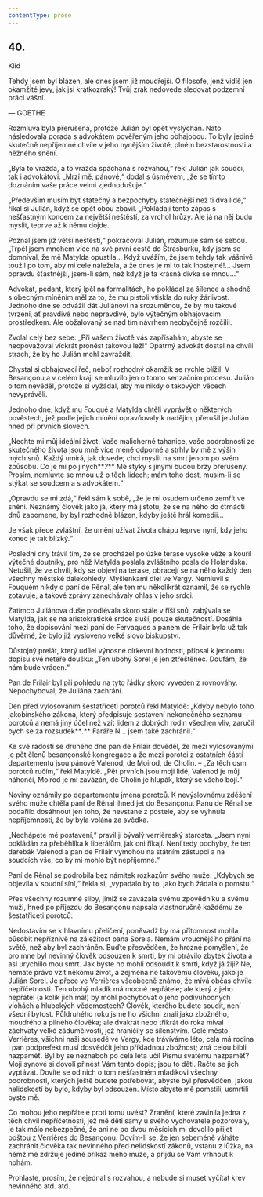 ```yaml
---
contentType: prose
---
```


## 40.  
Klid

Tehdy jsem byl blázen, ale dnes jsem již moudřejší. Ó filosofe, jenž vidíš jen okamžité jevy, jak jsi krátkozraký! Tvůj zrak nedovede sledovat podzemní práci vášní.

— GOETHE

Rozmluva byla přerušena, protože Julián byl opět vyslýchán. Nato následovala porada s advokátem pověřeným jeho obhajobou. To byly jediné skutečně nepříjemné chvíle v jeho nynějším životě, plném bezstarostnosti a něžného snění.

„Byla to vražda, a to vražda spáchaná s rozvahou,“ řekl Julián jak soudci, tak i advokátovi. „Mrzí mě, pánové,“ dodal s úsměvem, „že se tímto doznáním vaše práce velmi zjednodušuje.“

„Především musím být statečný a bezpochyby statečnější než ti dva lidé,“ říkal si Julián, když se opět obou zbavil. „Pokládají tento zápas s nešťastným koncem za největší neštěstí, za vrchol hrůzy. Ale já na něj budu myslit, teprve až k němu dojde.

Poznal jsem již větší neštěstí,“ pokračoval Julián, rozumuje sám se sebou. „Trpěl jsem mnohem více na své první cestě do Štrasburku, kdy jsem se domníval, že mě Matylda opustila… Když uvážím, že jsem tehdy tak vášnivě toužil po tom, aby mi cele náležela, a že dnes je mi to tak lhostejné!… Jsem opravdu šťastnější, jsem-li sám, než když je ta krásná dívka se mnou…“

Advokát, pedant, který lpěl na formalitách, ho pokládal za šílence a shodně s obecným míněním měl za to, že mu pistoli vtiskla do ruky žárlivost. Jednoho dne se odvážil dát Juliánovi na srozuměnou, že by mu takové tvrzení, ať pravdivé nebo nepravdivé, bylo výtečným obhajovacím prostředkem. Ale obžalovaný se nad tím návrhem neobyčejně rozčilil.

Zvolal celý bez sebe: „Při vašem životě vás zapřísahám, abyste se neopovažoval víckrát pronést takovou lež!“ Opatrný advokát dostal na chvíli strach, že by ho Julián mohl zavraždit.

Chystal si obhajovací řeč, neboť rozhodný okamžik se rychle blížil. V Besançonu a v celém kraji se mluvilo jen o tomto senzačním procesu. Julián o tom nevěděl, protože si vyžádal, aby mu nikdy o takových věcech nevyprávěli.

Jednoho dne, když mu Fouqué a Matylda chtěli vyprávět o některých pověstech, jež podle jejich mínění opravňovaly k nadějím, přerušil je Julián hned při prvních slovech.

„Nechte mi můj ideální život. Vaše malicherné tahanice, vaše podrobnosti ze skutečného života jsou mně více méně odporné a strhly by mě z výšin mých snů. Každý umírá, jak dovede; chci myslit na smrt jenom po svém způsobu. Co je mi po jiných**_?_** Mé styky s jinými budou brzy přerušeny. Prosím, nemluvte se mnou už o těch lidech; mám toho dost, musím-li se stýkat se soudcem a s advokátem.“

„Opravdu se mi zdá,“ řekl sám k sobě, „že je mi osudem určeno zemřít ve snění. Neznámý člověk jako já, který má jistotu, že se na něho do čtrnácti dnů zapomene, by byl rozhodně blázen, kdyby ještě hrál komedii…

Je však přece zvláštní, že umění užívat života chápu teprve nyní, kdy jeho konec je tak blízký.“

Poslední dny trávil tím, že se procházel po úzké terase vysoké věže a kouřil výtečné doutníky, pro něž Matylda poslala zvláštního posla do Holandska. Netušil, že ve chvíli, kdy se objeví na terase, obracejí se na něho každý den všechny městské dalekohledy. Myšlenkami dlel ve Vergy. Nemluvil s Fouquém nikdy o paní de Rênal, ale ten mu několikrát oznámil, že se rychle zotavuje, a takové zprávy zanechávaly ohlas v jeho srdci.

Zatímco Juliánova duše prodlévala skoro stále v říši snů, zabývala se Matylda, jak se na aristokratické srdce sluší, pouze skutečností. Dosáhla toho, že dopisování mezi paní de Fervaques a panem de Frilair bylo už tak důvěrné, že bylo již vysloveno velké slovo biskupství.

Důstojný prelát, který udílel výnosné církevní hodnosti, připsal k jednomu dopisu své neteře doušku: „Ten ubohý Sorel je jen ztřeštěnec. Doufám, že nám bude vrácen.“

Pan de Frilair byl při pohledu na tyto řádky skoro vyveden z rovnováhy. Nepochyboval, že Juliána zachrání.

Den před vylosováním šestatřiceti porotců řekl Matyldě: „Kdyby nebylo toho jakobínského zákona, který předpisuje sestavení nekonečného seznamu porotců a nemá jiný účel než vzít lidem z dobrých rodin všechen vliv, zaručil bych se za rozsudek**_._** Faráře N… jsem také zachránil.“

Ke své radosti se druhého dne pan de Frilair dověděl, že mezi vylosovanými je pět členů besançonské kongregace a že mezi porotci z ostatních částí departementu jsou pánové Valenod, de Moirod, de Cholin. – „Za těch osm porotců ručím,“ řekl Matyldě. „Pět prvních jsou moji lidé, Valenod je můj náhončí, Moirod je mi zavázán, de Cholin je hlupák, který se všeho bojí.“

Noviny oznámily po departementu jména porotců. K nevýslovnému zděšení svého muže chtěla paní de Rênal ihned jet do Besançonu. Panu de Rênal se podařilo dosáhnout jen toho, že nevstane z postele, aby se vyhnula nepříjemnosti, že by byla volána za svědka.

„Nechápete mé postavení,“ pravil jí bývalý verrièreský starosta. „Jsem nyní pokládán za přeběhlíka k liberálům, jak oni říkají. Není tedy pochyby, že ten darebák Valenod a pan de Frilair vymohou na státním zástupci a na soudcích vše, co by mi mohlo být nepříjemné.“

Paní de Rênal se podrobila bez námitek rozkazům svého muže. „Kdybych se objevila v soudní síní,“ řekla si, „vypadalo by to, jako bych žádala o pomstu.“

Přes všechny rozumné sliby, jimiž se zavázala svému zpovědníku a svému muži, hned po příjezdu do Besançonu napsala vlastnoručně každému ze šestatřiceti porotců:

Nedostavím se k hlavnímu přelíčení, poněvadž by má přítomnost mohla působit nepříznivě na záležitost pana Sorela. Nemám vroucnějšího přání na světě, než aby byl zachráněn. Buďte přesvědčen, že hrozné pomyšlení, že pro mne byl nevinný člověk odsouzen k smrti, by mi otrávilo zbytek života a asi urychlilo mou smrt. Jak byste ho mohli odsoudit k smrti, když já žiji? Ne, nemáte právo vzít někomu život, a zejména ne takovému člověku, jako je Julián Sorel. Je přece ve Verrières všeobecně známo, že mívá občas chvíle nepříčetnosti. Ten ubohý mladík má mocné nepřátele; ale který z jeho nepřátel (a kolik jich má!) by mohl pochybovat o jeho podivuhodných vlohách a hlubokých vědomostech? Člověk, kterého budete soudit, není všední bytost. Půldruhého roku jsme ho všichni znali jako zbožného, moudrého a pilného člověka; ale dvakrát nebo třikrát do roka míval záchvaty velké zádumčivosti, jež hraničily se šílenstvím. Celé město Verrières, všichni naši sousedé ve Vergy, kde trávíváme léto, celá má rodina i pan podprefekt musí dosvědčit jeho příkladnou zbožnost; zná celou bibli nazpaměť. Byl by se neznaboh po celá léta učil Písmu svatému nazpaměť? Moji synové si dovolí přinést Vám tento dopis; jsou to děti. Račte se jich vyptávat. Dovíte se od nich o tom nešťastném mladíkovi všechny podrobnosti, kterých ještě budete potřebovat, abyste byl přesvědčen, jakou nelidskostí by bylo, kdyby byl odsouzen. Místo abyste mě pomstili, usmrtili byste mě.

Co mohou jeho nepřátelé proti tomu uvést? Zranění, které zavinila jedna z těch chvil nepříčetnosti, jež mé děti samy u svého vychovatele pozorovaly, je tak málo nebezpečné, že ani ne po dvou měsících mi dovolilo přijet poštou z Verrières do Besançonu. Dovím-li se, že jen sebeméně váháte zachránit člověka tak nevinného před nelidskostí zákonů, vstanu z lůžka, na němž mě zdržuje jedině příkaz mého muže, a přijdu se Vám vrhnout k nohám.

Prohlaste, prosím, že nejednal s rozvahou, a nebude si muset vyčítat krev nevinného atd. atd.
